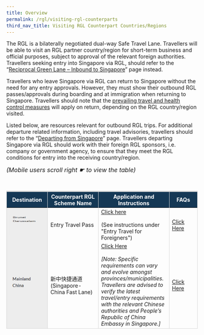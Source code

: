 ```yaml
---
title: Overview
permalink: /rgl/visiting-rgl-counterparts
third_nav_title: Visiting RGL Counterpart Countries/Regions
---
```

The RGL is a bilaterally negotiated dual-way Safe Travel Lane. Travellers will be able to visit an RGL partner country/region for short-term business and official purposes, subject to approval of the relevant foreign authorities. Travellers seeking entry into Singapore via RGL, should refer to the “<a href="/rgl/overview">Reciprocal Green Lane – Inbound to Singapore</a>”  page instead.

Travellers who leave Singapore via RGL can return to Singapore without the need for any entry approvals. However, they must show their outbound RGL passes/approvals during boarding and at immigration when returning to Singapore. Travellers should note that the <a href="/shn-and-swab-summary">prevailing travel and health control measures</a> will apply on return, depending on the RGL country/region visited.

Listed below, are resources relevant for outbound RGL trips. For additional departure related information, including travel advisories, travellers should refer to the “<a href="/departing/overview">Departing from Singapore</a>” page. Travellers departing Singapore via RGL should work with their foreign RGL sponsors, i.e. company or government agency, to ensure that they meet the RGL conditions for entry into the receiving country/region.

<i style="font-size:16px;">(Mobile users scroll right ☛ to view the table)</i>
<table>
<thead>
  <tr>
    <th style="border-top:3px solid #D8D8D8; border-left:1px solid #D8D8D8; border-right:1px solid #D8D8D8; color:white; background-color:#153855; width:150px;"><b>Destination</b></th>
    <th style="border-top:3px solid #D8D8D8; border-left:1px solid #D8D8D8; border-right:1px solid #D8D8D8; color:white; background-color:#153855; width:250px"><b>Counterpart RGL Scheme Name</b></th>
    <th style="border-top:3px solid #D8D8D8; border-left:1px solid #D8D8D8; border-right:1px solid #D8D8D8; color:white; background-color:#153855; width:200px;"><b>Application and Instructions</b></th>
     <th style="border-top:3px solid #D8D8D8; border-left:1px solid #D8D8D8; border-right:1px solid #D8D8D8; color:white; background-color:#153855;width:150px;"><b>FAQs</b></th>
  </tr>
</thead>
<tbody>
	<tr>
    <td style="border-left:1px solid #D8D8D8; border-right:1px solid #D8D8D8; background-color:#EDEDED"><img src="/images/BD.png" width="147" height="53"></td>
      <td style="text-align:left;border-right:1px solid #D8D8D8;">Entry Travel Pass</td>
      <td style="text-align:left;border-right:1px solid #D8D8D8;"><a href="http://www.pmo.gov.bn/travelportal/Home.aspx" target="_blank">Click here</a><br><br>(See instructions under "Entry Travel for Foreigners")</td>
      <td style="text-align:left;border-right:1px solid #D8D8D8;"><a href="/rgl/outbound/faq#faq-outbound-brunei" target="_blank">Click Here</a></td>
  </tr>
  <tr>
    <td style="border-left:1px solid #D8D8D8; border-right:1px solid #D8D8D8; border-bottom:1px solid #D8D8D8; background-color:#EDEDED"><img src="/images/MC.png" width="147" height="53"></td>
      <td style="text-align:left;border-right:1px solid #D8D8D8; border-bottom:1px solid #D8D8D8;">新中快捷通道 (Singapore-China Fast Lane)</td>
      <td style="text-align:left;border-right:1px solid #D8D8D8; border-bottom:1px solid #D8D8D8;"><a href="http://www.chinaembassy.org.sg/eng/lsfw/" target="_blank">Click Here</a><br><br><i>[Note: Specific requirements can vary and evolve amongst provinces/municipalities. Travellers are advised to verify the latest travel/entry requirements with the relevant Chinese authorities and People’s Republic of China Embassy in Singapore.]</i></td>
      <td style="text-align:left;border-right:1px solid #D8D8D8;border-bottom:1px solid #D8D8D8;"><a href="/rgl/outbound/faq#faq-outbound-china" target="_blank">Click Here</a></td>
  </tr>
  </tbody>
  </table>